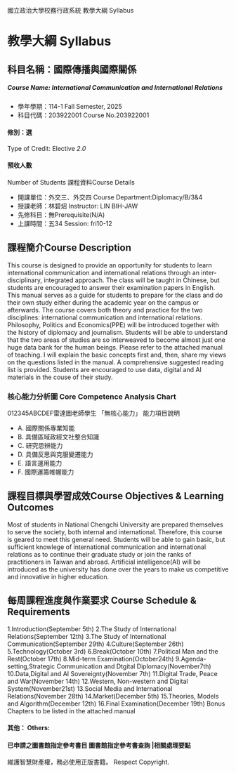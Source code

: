 國立政治大學校務行政系統 教學大綱 Syllabus
# 教學大綱 Syllabus
##  科目名稱：國際傳播與國際關係
#####  Course Name: International Communication and International Relations
  * 學年學期：114-1 Fall Semester, 2025 
  * 科目代碼：203922001 Course No.203922001
#### 修別：選
Type of Credit: Elective 
_2.0_
#### 預收人數
Number of Students
課程資料Course Details
  * 開課單位：外交三、外交四 Course Department:Diplomacy/B/3&4 
  * 授課老師：林碧炤 Instructor: LIN BIH-JAW 
  * 先修科目：無Prerequisite(N/A)
  * 上課時間：五34 Session: fri10-12
##  課程簡介Course Description
This course is designed to provide an opportunity for students to learn international communication and international relations through an inter-disciplinary, integrated approach. The class will be taught in Chinese, but students are encouraged to answer their examination papers in English. This manual serves as a guide for students to prepare for the class and do their own study either during the academic year on the campus or afterwards. The course covers both theory and practice for the two disciplines: international communication and international relations. Philosophy, Politics and Economics(PPE) will be introduced together with the history of diplomacy and journalism. Students will be able to understand that the two areas of studies are so interweaved to become almost just one huge data bank for the human beings. Please refer to the attached manual of teaching. I will explain the basic concepts first and, then, share my views on the questions listed in the manual. A comprehensive suggested reading list is provided. Students are encouraged to use data, digital and AI materials in the couse of their study.
###  核心能力分析圖 Core Competence Analysis Chart
012345ABCDEF雷達圖老師學生
「無核心能力」 
能力項目說明
  * A. 國際關係專業知能
  * B. 具備區域政經文社整合知識
  * C. 研究思辨能力
  * D. 具備反思與克服變遷能力
  * E. 語言運用能力
  * F. 國際運籌帷幄能力
##  課程目標與學習成效Course Objectives & Learning Outcomes 
Most of students in National Chengchi University are prepared themselves to serve the society, both internal and international. Therefore, this course is geared to meet this general need. Students will be able to gain basic, but sufficient knowlege of international communication and international relations as to continue their graduate study or join the ranks of practitioners in Taiwan and abroad. Artificial intelligence(AI) will be introduced as the university has done over the years to make us competitive and innovative in higher education.
##  每周課程進度與作業要求 Course Schedule & Requirements
1.Introduction(September 5th)
2.The Study of International Relations(September 12th)
3.The Study of International Communication(September 29th)
4.Culture(September 26th)
5.Technology(October 3rd)
6.Break(October 10th)
7.Political Man and the Rest(October 17th)
8.Mid-term Examination(October24th)
9.Agenda-setting,Strategic Communication and Dtgital Diplomacy(November7th)
10.Data,Digital and AI Sovereignty(November 7th)
11.Digital Trade, Peace and War(November 14th)
12.Western, Non-western and Digital System(November21st)
13.Social Media and International Relations(November 28th)
14.Market(December 5th)
15.Theories, Models and Algorithm(December 12th)
16.Final Examination(December 19th)
Bonus Chapters to be listed in the attached manual
####  其他： Others:
####  已申請之圖書館指定參考書目  圖書館指定參考書查詢 |相關處理要點
維護智慧財產權，務必使用正版書籍。 Respect Copyright.